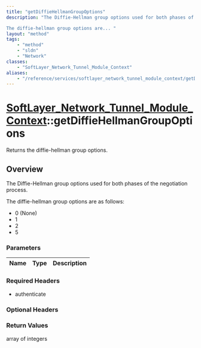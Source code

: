```yaml
---
title: "getDiffieHellmanGroupOptions"
description: "The Diffie-Hellman group options used for both phases of the negotiation process. 

The diffie-hellman group options are... "
layout: "method"
tags:
    - "method"
    - "sldn"
    - "Network"
classes:
    - "SoftLayer_Network_Tunnel_Module_Context"
aliases:
    - "/reference/services/softlayer_network_tunnel_module_context/getDiffieHellmanGroupOptions"
---
```

# [SoftLayer_Network_Tunnel_Module_Context](/reference/services/SoftLayer_Network_Tunnel_Module_Context)::getDiffieHellmanGroupOptions

Returns the diffie-hellman group options.


## Overview 
The Diffie-Hellman group options used for both phases of the negotiation process. 

The diffie-hellman group options are as follows: 
* 0 (None)
* 1
* 2
* 5

### Parameters 
|Name | Type | Description |
| --- | --- | --- |


### Required Headers
* authenticate

### Optional Headers

### Return Values
array of integers

